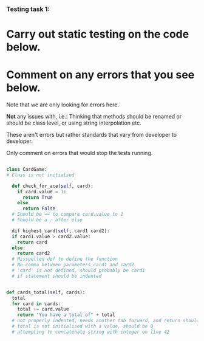 ### Testing task 1:

# Carry out static testing on the code below.
# Comment on any errors that you see below.

Note that we are only looking for errors here.

**Not** any issues with, i.e.: 
Thinking that methods should be renamed or should be class level, or using string interpolation etc. 

These aren't errors but rather standards that vary from developer to developer. 

Only comment on errors that would stop the tests running.

```python

class CardGame:
# Class is not initialsed

  def check_for_ace(self, card):
    if card.value = 1:
      return True
    else
      return False
  # Should be == to compare card.value to 1
  # Should be a : after else

  dif highest_card(self, card1 card2):
  if card1.value > card2.value:
    return card
  else:
    return card2
  # Misspelled def to define the function
  # No comma between parameters card1 and card2
  # 'card' is not defined, should probably be card1
  # if statement should be indented


def cards_total(self, cards):
  total
  for card in cards:
    total += card.value
    return "You have a total of" + total
  # not properly indented, needs another tab forward, and return should be an indent back
  # total is not initialised with a value, should be 0
  # attempting to concatenate string with integer on line 42
```
